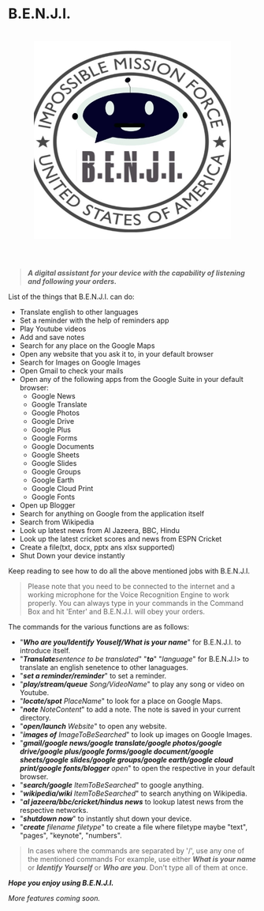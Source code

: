 # B.E.N.J.I.

<h1 align="center">
  <img width="400" src="https://raw.githubusercontent.com/the-ethan-hunt/B.E.N.J.I./master/benji_final.ico">
  <br>
  <br>
</h1>

> _***A digital assistant for your device with the capability of listening and following your orders.***_


List of the things that B.E.N.J.I. can do:

* Translate english to other languages 
* Set a reminder with the help of reminders app
* Play Youtube videos
* Add and save notes
* Search for any place on the Google Maps
* Open any website that you ask it to, in your default browser
* Search for Images on Google Images
* Open Gmail to check your mails
* Open any of the following apps from the Google Suite in your default browser:
  * Google News
  * Google Translate
  * Google Photos
  * Google Drive
  * Google Plus
  * Google Forms
  * Google Documents
  * Google Sheets
  * Google Slides
  * Google Groups
  * Google Earth
  * Google Cloud Print
  * Google Fonts
* Open up Blogger
* Search for anything on Google from the application itself
* Search from Wikipedia
* Look up latest news from Al Jazeera, BBC, Hindu
* Look up the latest cricket scores and news from ESPN Cricket
* Create a file(txt, docx, pptx ans xlsx supported)
* Shut Down your device instantly 

Keep reading to see how to do all the above mentioned jobs with B.E.N.J.I.

>Please note that you need to be connected to the internet and a working microphone for the Voice Recognition Engine to work properly.
You can always type in your commands in the Command Box and hit 'Enter' and B.E.N.J.I. will obey your orders.

The commands for the various functions are as follows:

* "***Who are you/Identify Youself/What is your name***" for B.E.N.J.I. to introduce itself.
* "***Translate***_sentence to be translated_" "***to***" "_language_" for B.E.N.J.I> to translate an english senetence to other lanaguages.
* "***set a reminder/reminder***" to set a reminder.
* "***play/stream/queue*** _Song/VideoName_" to play any song or video on Youtube.
* "***locate/spot*** _PlaceName_" to look for a place on Google Maps.
* "***note*** _NoteContent_" to add a note. The note is saved in your current directory.
* "***open/launch*** _Website_" to open any website.
* "***images of*** _ImageToBeSearched_" to look up images on Google Images.
* "***gmail/google news/google translate/google photos/google drive/google plus/google forms/google document/google sheets/google slides/google groups/google earth/google cloud print/google fonts/blogger*** _open_" to open the respective in your default browser.
* "***search/google*** _ItemToBeSearched_" to google anything.
* "***wikipedia/wiki*** _ItemToBeSearched_" to search anything on Wikipedia.
* "***al jazeera/bbc/cricket/hindus news*** to lookup latest news from the respective networks.
* "***shutdown now***" to instantly shut down your device.
* "***create*** _filename_ _filetype_" to create a file where filetype maybe "text", "pages", "keynote", "numbers".

>In cases where the commands are separated by '/', use any one of the mentioned commands
>For example, use either ***What is your name*** or ***Identify Yourself*** or ***Who are you***. Don't type all of them at once.

_***Hope you enjoy using B.E.N.J.I.***_

_More features coming soon._
